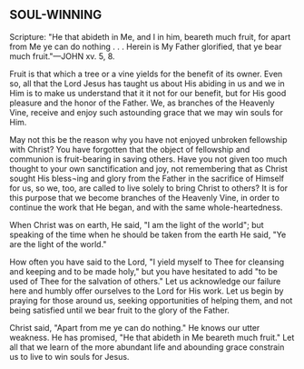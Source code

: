 ## SOUL-WINNING ##

Scripture: "He that abideth in Me, and I in him, beareth much fruit, for apart from Me ye can do nothing . . . Herein is My Father glorified, that ye bear much fruit."—JOHN xv. 5, 8.



Fruit is that which a tree or a vine yields for the benefit of its owner. Even so, all that the Lord Jesus has taught us about His abiding in us and we in Him is to make us understand that it it not for our benefit, but for His good pleasure and the honor of the Father. We, as branches of the Heavenly Vine, receive and enjoy such astounding grace that we may win souls for Him.



May not this be the reason why you have not enjoyed unbroken fellowship with Christ? You have forgotten that the object of fellowship and communion is fruit-bearing in saving others. Have you not given too much thought to your own sanctification and joy, not remembering that as Christ sought His bless¬ing and glory from the Father in the sacrifice of Himself for us, so we, too, are called to live solely to bring Christ to others? It is for this purpose that we become branches of the Heavenly Vine, in order to continue the work that He began, and with the same whole-heartedness.



When Christ was on earth, He said, "I am the light of the world"; but speaking of the time when he should be taken from the earth He said, "Ye are the light of the world."



How often you have said to the Lord, "I yield myself to Thee for cleansing and keeping and to be made holy," but you have hesitated to add "to be used of Thee for the salvation of others." Let us acknowledge our failure here and humbly offer ourselves to the Lord for His work. Let us begin by praying for those around us, seeking opportunities of helping them, and not being satisfied until we bear fruit to the glory of the Father.



Christ said, "Apart from me ye can do nothing." He knows our utter weakness. He has promised, "He that abideth in Me beareth much fruit." Let all that we learn of the more abundant life and abounding grace constrain us to live to win souls for Jesus.

